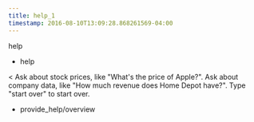```yaml
---
title: help_1
timestamp: 2016-08-10T13:09:28.868261569-04:00
---
```


help
* help

< Ask about stock prices, like "What's the price of Apple?". Ask about company data, like "How much revenue does Home Depot have?". Type "start over" to start over.
* provide_help/overview
